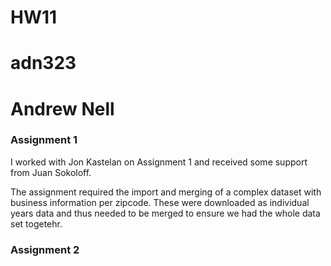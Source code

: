 # HW11
# adn323 
# Andrew Nell

### Assignment 1
I worked with Jon Kastelan on Assignment 1 and received some support from Juan Sokoloff.

The assignment required the import and merging of a complex dataset with business information per zipcode. These were downloaded as individual years data and thus needed to be merged to ensure we had the whole data set togetehr.



### Assignment 2
